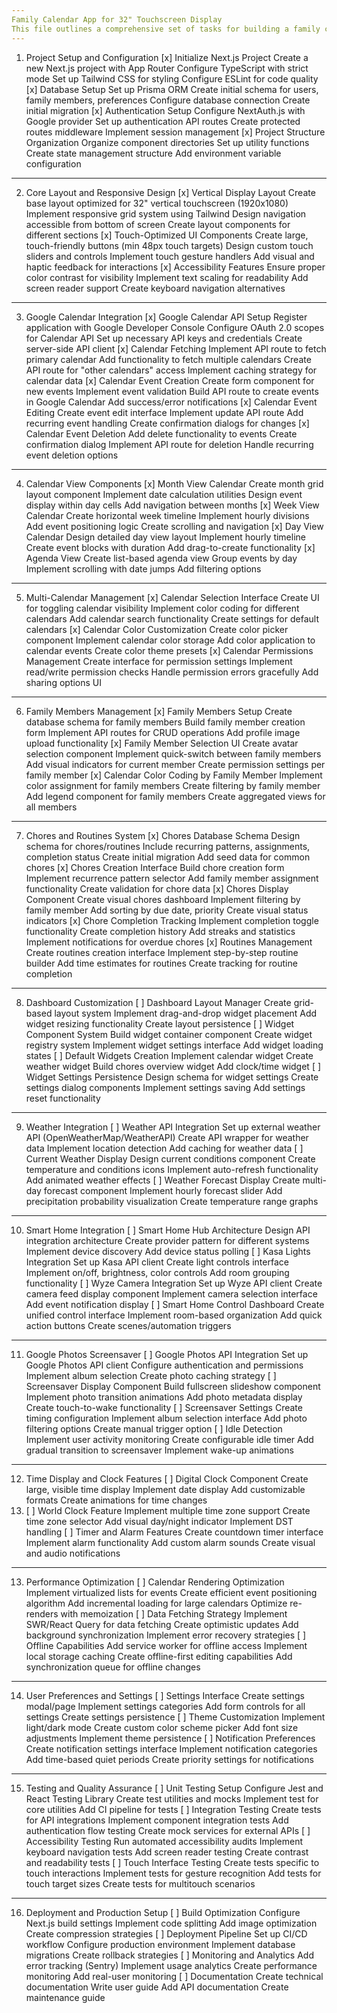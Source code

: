 ```yaml
---
Family Calendar App for 32" Touchscreen Display
This file outlines a comprehensive set of tasks for building a family calendar application for a 32" ELO touchscreen display mounted vertically. The app integrates with Google Calendar, supports multiple users, includes chores/routines tracking, smart home controls, weather information, and a Google Photos screensaver.
---
```

1. Project Setup and Configuration
[x] Initialize Next.js Project
Create a new Next.js project with App Router
Configure TypeScript with strict mode
Set up Tailwind CSS for styling
Configure ESLint for code quality
[x] Database Setup
Set up Prisma ORM
Create initial schema for users, family members, preferences
Configure database connection
Create initial migration
[x] Authentication Setup
Configure NextAuth.js with Google provider
Set up authentication API routes
Create protected routes middleware
Implement session management
[x] Project Structure Organization
Organize component directories
Set up utility functions
Create state management structure
Add environment variable configuration
---
2. Core Layout and Responsive Design
[x] Vertical Display Layout
Create base layout optimized for 32" vertical touchscreen (1920x1080)
Implement responsive grid system using Tailwind
Design navigation accessible from bottom of screen
Create layout components for different sections
[x] Touch-Optimized UI Components
Create large, touch-friendly buttons (min 48px touch targets)
Design custom touch sliders and controls
Implement touch gesture handlers
Add visual and haptic feedback for interactions
[x] Accessibility Features
Ensure proper color contrast for visibility
Implement text scaling for readability
Add screen reader support
Create keyboard navigation alternatives
---
3. Google Calendar Integration
[x] Google Calendar API Setup
Register application with Google Developer Console
Configure OAuth 2.0 scopes for Calendar API
Set up necessary API keys and credentials
Create server-side API client
[x] Calendar Fetching
Implement API route to fetch primary calendar
Add functionality to fetch multiple calendars
Create API route for "other calendars" access
Implement caching strategy for calendar data
[x] Calendar Event Creation
Create form component for new events
Implement event validation
Build API route to create events in Google Calendar
Add success/error notifications
[x] Calendar Event Editing
Create event edit interface
Implement update API route
Add recurring event handling
Create confirmation dialogs for changes
[x] Calendar Event Deletion
Add delete functionality to events
Create confirmation dialog
Implement API route for deletion
Handle recurring event deletion options
---
4. Calendar View Components
[x] Month View Calendar
Create month grid layout component
Implement date calculation utilities
Design event display within day cells
Add navigation between months
[x] Week View Calendar
Create horizontal week timeline
Implement hourly divisions
Add event positioning logic
Create scrolling and navigation
[x] Day View Calendar
Design detailed day view layout
Implement hourly timeline
Create event blocks with duration
Add drag-to-create functionality
[x] Agenda View
Create list-based agenda view
Group events by day
Implement scrolling with date jumps
Add filtering options
---
5. Multi-Calendar Management
[x] Calendar Selection Interface
Create UI for toggling calendar visibility
Implement color coding for different calendars
Add calendar search functionality
Create settings for default calendars
[x] Calendar Color Customization
Create color picker component
Implement calendar color storage
Add color application to calendar events
Create color theme presets
[x] Calendar Permissions Management
Create interface for permission settings
Implement read/write permission checks
Handle permission errors gracefully
Add sharing options UI
---
6. Family Members Management
[x] Family Members Setup
Create database schema for family members
Build family member creation form
Implement API routes for CRUD operations
Add profile image upload functionality
[x] Family Member Selection UI
Create avatar selection component
Implement quick-switch between family members
Add visual indicators for current member
Create permission settings per family member
[x] Calendar Color Coding by Family Member
Implement color assignment for family members
Create filtering by family member
Add legend component for family members
Create aggregated views for all members
---
7. Chores and Routines System
[x] Chores Database Schema
Design schema for chores/routines
Include recurring patterns, assignments, completion status
Create initial migration
Add seed data for common chores
[x] Chores Creation Interface
Build chore creation form
Implement recurrence pattern selector
Add family member assignment functionality
Create validation for chore data
[x] Chores Display Component
Create visual chores dashboard
Implement filtering by family member
Add sorting by due date, priority
Create visual status indicators
[x] Chore Completion Tracking
Implement completion toggle functionality
Create completion history
Add streaks and statistics
Implement notifications for overdue chores
[x] Routines Management
Create routines creation interface
Implement step-by-step routine builder
Add time estimates for routines
Create tracking for routine completion
---
8. Dashboard Customization
[ ] Dashboard Layout Manager
Create grid-based layout system
Implement drag-and-drop widget placement
Add widget resizing functionality
Create layout persistence
[ ] Widget Component System
Build widget container component
Create widget registry system
Implement widget settings interface
Add widget loading states
[ ] Default Widgets Creation
Implement calendar widget
Create weather widget
Build chores overview widget
Add clock/time widget
[ ] Widget Settings Persistence
Design schema for widget settings
Create settings dialog components
Implement settings saving
Add settings reset functionality
---
9. Weather Integration
[ ] Weather API Integration
Set up external weather API (OpenWeatherMap/WeatherAPI)
Create API wrapper for weather data
Implement location detection
Add caching for weather data
[ ] Current Weather Display
Design current conditions component
Create temperature and conditions icons
Implement auto-refresh functionality
Add animated weather effects
[ ] Weather Forecast Display
Create multi-day forecast component
Implement hourly forecast slider
Add precipitation probability visualization
Create temperature range graphs
---
10. Smart Home Integration
[ ] Smart Home Hub Architecture
Design API integration architecture
Create provider pattern for different systems
Implement device discovery
Add device status polling
[ ] Kasa Lights Integration
Set up Kasa API client
Create light controls interface
Implement on/off, brightness, color controls
Add room grouping functionality
[ ] Wyze Camera Integration
Set up Wyze API client
Create camera feed display component
Implement camera selection interface
Add event notification display
[ ] Smart Home Control Dashboard
Create unified control interface
Implement room-based organization
Add quick action buttons
Create scenes/automation triggers
---
11. Google Photos Screensaver
[ ] Google Photos API Integration
Set up Google Photos API client
Configure authentication and permissions
Implement album selection
Create photo caching strategy
[ ] Screensaver Display Component
Build fullscreen slideshow component
Implement photo transition animations
Add photo metadata display
Create touch-to-wake functionality
[ ] Screensaver Settings
Create timing configuration
Implement album selection interface
Add photo filtering options
Create manual trigger option
[ ] Idle Detection
Implement user activity monitoring
Create configurable idle timer
Add gradual transition to screensaver
Implement wake-up animations
---
12. Time Display and Clock Features
[ ] Digital Clock Component
Create large, visible time display
Implement date display
Add customizable formats
Create animations for time changes
2. [ ] World Clock Feature
Implement multiple time zone support
Create time zone selector
Add visual day/night indicator
Implement DST handling
[ ] Timer and Alarm Features
Create countdown timer interface
Implement alarm functionality
Add custom alarm sounds
Create visual and audio notifications
---
13. Performance Optimization
[ ] Calendar Rendering Optimization
Implement virtualized lists for events
Create efficient event positioning algorithm
Add incremental loading for large calendars
Optimize re-renders with memoization
[ ] Data Fetching Strategy
Implement SWR/React Query for data fetching
Create optimistic updates
Add background synchronization
Implement error recovery strategies
[ ] Offline Capabilities
Add service worker for offline access
Implement local storage caching
Create offline-first editing capabilities
Add synchronization queue for offline changes
---
14. User Preferences and Settings
[ ] Settings Interface
Create settings modal/page
Implement settings categories
Add form controls for all settings
Create settings persistence
[ ] Theme Customization
Implement light/dark mode
Create custom color scheme picker
Add font size adjustments
Implement theme persistence
[ ] Notification Preferences
Create notification settings interface
Implement notification categories
Add time-based quiet periods
Create priority settings for notifications
---
15. Testing and Quality Assurance
[ ] Unit Testing Setup
Configure Jest and React Testing Library
Create test utilities and mocks
Implement test for core utilities
Add CI pipeline for tests
[ ] Integration Testing
Create tests for API integrations
Implement component integration tests
Add authentication flow testing
Create mock services for external APIs
[ ] Accessibility Testing
Run automated accessibility audits
Implement keyboard navigation tests
Add screen reader testing
Create contrast and readability tests
[ ] Touch Interface Testing
Create tests specific to touch interactions
Implement tests for gesture recognition
Add tests for touch target sizes
Create tests for multitouch scenarios
---
16. Deployment and Production Setup
[ ] Build Optimization
Configure Next.js build settings
Implement code splitting
Add image optimization
Create compression strategies
[ ] Deployment Pipeline
Set up CI/CD workflow
Configure production environment
Implement database migrations
Create rollback strategies
[ ] Monitoring and Analytics
Add error tracking (Sentry)
Implement usage analytics
Create performance monitoring
Add real-user monitoring
[ ] Documentation
Create technical documentation
Write user guide
Add API documentation
Create maintenance guide